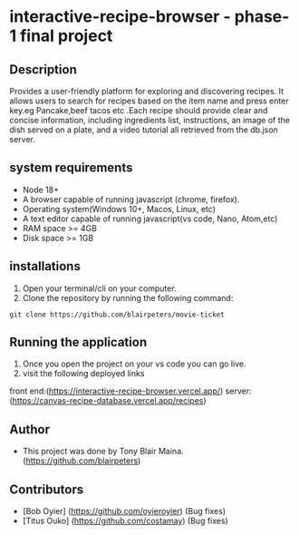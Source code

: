 # interactive-recipe-browser - phase-1 final project

## Description

Provides a user-friendly platform for exploring and discovering recipes.
It allows users to search for recipes based on the item name and press enter key.eg Pancake,beef tacos etc .Each recipe should provide clear and concise information, including ingredients list, instructions, an image of the dish served on a plate, and a video tutorial all retrieved from the db.json server.

## system requirements

- Node 18+
- A browser capable of running javascript (chrome, firefox).
- Operating system(Windows 10+, Macos, Linux, etc)
- A text editor capable of running javascript(vs code, Nano, Atom,etc)
- RAM space >= 4GB
- Disk space >= 1GB

## installations

1. Open your terminal/cli on your computer.
2. Clone the repository by running the following command:

`git clone https://github.com/blairpeters/movie-ticket`

## Running the application

1. Once you open the project on your vs code you can go live.
2. visit the following deployed links

front end:(https://interactive-recipe-browser.vercel.app/)
server: (https://canvas-recipe-database.vercel.app/recipes)

## Author

- This project was done by Tony Blair Maina.(https://github.com/blairpeters)

## Contributors

- [Bob Oyier] (https://github.com/oyieroyier) (Bug fixes)
- [Titus Ouko] (https://github.com/costamay) (Bug fixes)
